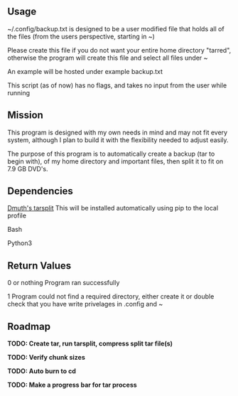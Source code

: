 Usage
--
~/.config/backup.txt is designed to be a user modified file that holds all of the files (from the users perspective, starting in ~)

Please create this file if you do not want your entire home directory "tarred", otherwise the program will create this file and select all files under ~

An example will be hosted under example backup.txt

This script (as of now) has no flags, and takes no input from the user while running



Mission
--
This program is designed with my own needs in mind and may not fit every system, although I plan to build it with the flexibility needed to adjust easily.

The purpose of this program is to automatically create a backup (tar to begin with), of my home directory and important files, then split it to fit on 7.9 GB DVD's.

Dependencies
--
[Dmuth's tarsplit](https://github.com/dmuth/tarsplit)
This will be installed automatically using pip to the local profile

Bash

Python3

Return Values
--

0 or nothing    Program ran successfully

1   Program could not find a required directory, either create it or double check that you have write
privelages in .config and ~



Roadmap
--
**TODO: Create tar, run tarsplit, compress split tar file(s)**

**TODO: Verify chunk sizes**

**TODO: Auto burn to cd**

**TODO: Make a progress bar for tar process**

